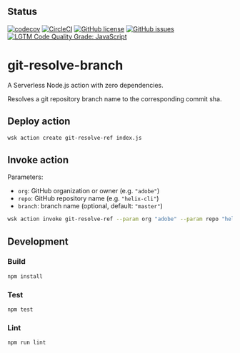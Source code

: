 ## Status
[![codecov](https://img.shields.io/codecov/c/github/adobe/git-resolve-branch.svg)](https://codecov.io/gh/adobe/git-resolve-branch)
[![CircleCI](https://img.shields.io/circleci/project/github/adobe/git-resolve-branch.svg)](https://circleci.com/gh/adobe/git-resolve-branch)
[![GitHub license](https://img.shields.io/github/license/adobe/git-resolve-branch.svg)](https://github.com/adobe/git-resolve-branch/blob/master/LICENSE.txt)
[![GitHub issues](https://img.shields.io/github/issues/adobe/git-resolve-branch.svg)](https://github.com/adobe/git-resolve-branch/issues)
[![LGTM Code Quality Grade: JavaScript](https://img.shields.io/lgtm/grade/javascript/g/adobe/git-resolve-branch.svg?logo=lgtm&logoWidth=18)](https://lgtm.com/projects/g/adobe/git-resolve-branch)

# git-resolve-branch

A Serverless Node.js action with zero dependencies. 

Resolves a git repository branch name to the corresponding commit sha.

## Deploy action

```bash
wsk action create git-resolve-ref index.js
```

## Invoke action

Parameters:

- `org`: GitHub organization or owner (e.g. `"adobe"`)
- `repo`: GitHub repository name (e.g. `"helix-cli"`)
- `branch`: branch name (optional, default: `"master"`)

```bash
wsk action invoke git-resolve-ref --param org "adobe" --param repo "helix-cli" --param branch "issue654" --result
```

## Development


### Build

```bash
npm install
```

### Test

```bash
npm test
```

### Lint

```bash
npm run lint
```
